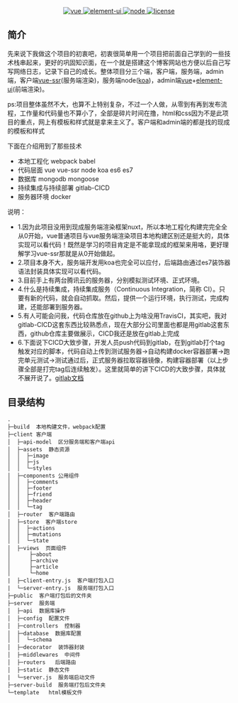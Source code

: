 ﻿
<p align="center">
  <a href="https://github.com/vuejs/vue">
    <img src="https://img.shields.io/badge/vue-2.6.10-brightgreen.svg" alt="vue">
  </a>
  <a href="https://github.com/ElemeFE/element">
    <img src="https://img.shields.io/badge/element--ui-2.7.0-brightgreen.svg" alt="element-ui">
  </a>
  <a href="https://github.com/nodejs/node">
    <img src="https://img.shields.io/badge/node-10.6.10-brightgreen.svg" alt="node">
  </a>
  <a href="https://github.com/liutao2428118/blogs/blob/master/LICENSE">
    <img src="https://img.shields.io/github/license/mashape/apistatus.svg" alt="license">
  </a>
</p>




## 简介
先来说下我做这个项目的初衷吧，初衷很简单用一个项目把前面自己学到的一些技术栈串起来，更好的巩固知识面，在一个就是搭建这个博客网站也方便以后自己写写网络日志，记录下自己的成长。整体项目分三个端，客户端，服务端，admin端，客户端[vue-ssr](https://ssr.vuejs.org/zh/)(服务端渲染)，服务端node([koa](https://github.com/koajs/koa))，admin端[vue](https://github.com/vuejs/vue)+[element-ui](https://github.com/ElemeFE/element)(前端渲染)。

ps:项目整体虽然不大，也算不上特别复杂，不过一个人做，从零到有再到发布流程，工作量和代码量也不算小了，全部是碎片时间在撸，html和css因为不是此项目的重点，网上有模板和样式就是拿来主义了。客户端和admin端的都是找的现成的模板和样式

下面在介绍用到了那些技术
- 本地工程化 webpack babel
- 代码层面 vue vue-ssr node koa es6 es7
- 数据库 mongodb mongoose
- 持续集成与持续部署 gitlab-CICD
- 服务器环境 docker

说明：
- 1.因为此项目没用到现成服务端渲染框架nuxt，所以本地工程化构建完完全全从0开始，vue普通项目与vue服务端渲染项目本地构建区别还是挺大的，具体实现可以看代码！既然是学习的项目肯定是不能拿现成的框架来用咯，更好理解学习vue-ssr那就是从0开始做起。
- 2.项目本身不大，服务端开发用koa也完全可以应付，后端路由通过es7装饰器语法封装具体实现可以看代码。
- 3.目前手上有两台腾讯云的服务器，分别模拟测试环境、正式环境。
- 4.什么是持续集成，持续集成服务（Continuous Integration，简称 CI）。只要有新的代码，就会自动抓取。然后，提供一个运行环境，执行测试，完成构建，还能部署到服务器。
- 5.有人可能会问我，代码仓库放在github上为啥没用TravisCI，其实吧，我对gitlab-CICD这套东西比较熟悉点，现在大部分公司里面也都是用gitlab这套东西，github仓库主要做展示，CICD我还是放在gitlab上完成
- 6.下面说下CICD大致步骤，开发人员push代码到gitlab，在到gitlab打个tag触发对应的脚本，代码自动上传到测试服务器->自动构建docker容器部署->跑完单元测试->测试通过后，正式服务器拉取容器镜像，构建容器部署（以上步骤全部是打完tag后连续触发）。这里就简单的讲下CICD的大致步骤，具体就不展开说了。[gitlab文档](https://docs.gitlab.com/ee/README.html)

## 目录结构

```
.
├─build  本地构建文件，webpack配置
├─client 客户端
│  ├─api-model  区分服务端和客户端api
│  ├─assets  静态资源
│  │  ├─image
│  │  ├─js
│  │  └─styles
│  ├─components 公用组件
│  │  ├─comments
│  │  ├─footer
│  │  ├─friend
│  │  ├─header
│  │  └─tag
│  ├─router  客户端路由
│  ├─store  客户端store
│  │  ├─actions
│  │  ├─mutations
│  │  └─state
│  ├─views  页面组件
│      ├─about
│      ├─archive
│      ├─article
│      └─home
|  ├─client-entry.js  客户端打包入口
|  └─server-entry.js  服务端打包入口
├─public  客户端打包后的文件夹
├─server  服务端
│  ├─api  数据库操作
│  ├─config  配置文件
│  ├─controllers  控制器
│  ├─database  数据库配置
│  │  └─schema
│  ├─decorator  装饰器封装
│  ├─middlewares  中间件
│  ├─routers   后端路由
│  ├─static  静态文件
|  └─server.js  服务端启动文件
├─server-build  服务端打包后文件夹
└─template   html模板文件

```
